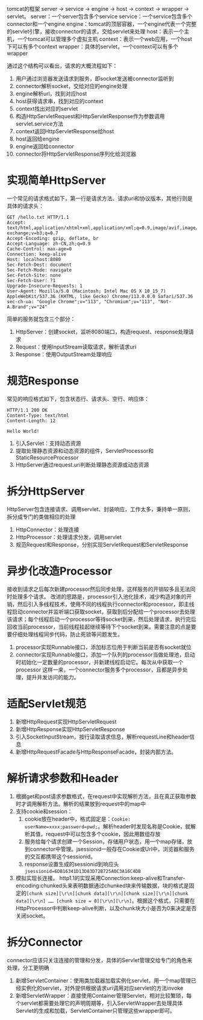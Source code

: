tomcat的框架
server -> service -> engine -> host -> context -> wrapper -> servlet。
server：一个server包含多个service
service：一个service包含多个connector和一个engine
engine：tomcat的顶层容器，一个engine代表一个完整的servlet引擎，接收connector的请求，交给servlet来处理
host：表示一个主机，一个tomcat可以管理多个虚拟主机
context：表示一个web应用，一个host下可以有多个context
wrapper：具体的servlet，一个context可以有多个wrapper

通过这个结构可以看出，请求的大概流程如下：
1. 用户通过浏览器发送请求到服务，即socket发送被connector监听到
2. connector解析socket，交给对应的engine处理
3. engine解析url，找到对应host 
4. host获得请求串，找到对应的context
5. context找出对应的servlet
6. 构造HttpServletRequest和HttpServletResponse作为参数调用servlet.service方法
7. context返回HttpServletResponse给host
8. host返回给engine
9. engine返回给connector
10. connector将HttpServletResponse序列化给浏览器

# 实现简单HttpServer
一个常见的请求格式如下，第一行是请求方法、请求uri和协议版本，其他行则是具体的请求头：
```http request
GET /hello.txt HTTP/1.1
Accept: text/html,application/xhtml+xml,application/xml;q=0.9,image/avif,image/webp,image/apng,*/*;q=0.8,application/signed-exchange;v=b3;q=0.7
Accept-Encoding: gzip, deflate, br
Accept-Language: zh-CN,zh;q=0.9
Cache-Control: max-age=0
Connection: keep-alive
Host: localhost:8080
Sec-Fetch-Dest: document
Sec-Fetch-Mode: navigate
Sec-Fetch-Site: none
Sec-Fetch-User: ?1
Upgrade-Insecure-Requests: 1
User-Agent: Mozilla/5.0 (Macintosh; Intel Mac OS X 10_15_7) AppleWebKit/537.36 (KHTML, like Gecko) Chrome/113.0.0.0 Safari/537.36
sec-ch-ua: "Google Chrome";v="113", "Chromium";v="113", "Not-A.Brand";v="24"
```
简单的服务就包含三个部分：
1. HttpServer：创建socket，监听8080端口，构造request、response处理请求
2. Request：使用InputStream读取请求，解析请求uri
3. Response：使用OutputStream处理响应
# 规范Response
常见的响应格式如下，包含状态行、请求头、空行、响应体：
```http request
HTTP/1.1 200 OK
Content-Type: text/html
Content-Length: 12

Hello World!
```
1. 引入Servlet：支持动态资源
2. 提取处理静态资源和动态资源的组件，ServletProcessor和StaticResourceProcessor
3. HttpServer通过request.uri判断处理静态资源或动态资源
# 拆分HttpServer
HttpServer包含连接请求、调用servlet、封装响应，工作太多，秉持单一原则，拆分成专门的类做相应的处理
1. HttpConnector：处理连接
2. HttpProcessor：处理请求分发，调用servlet
3. 规范Request和Response，分别实现ServletRequest和ServletResponse
# 异步化改造Processor
接收到请求之后每次新建processor然后同步处理，这样服务的开销较多且无法同时处理多个请求。
改进的思路是，processor引入池化技术，减少构造对象的开销，然后引入多线程技术，使用不同的线程执行connector和processor，即主线程启动connector并监听端口获取socket，获取到后分配给一个processor去处理该请求；每个线程启动一个processor等待socket到来，然后处理请求，执行完后回收当前processor，当前线程挂起继续等待下个socket到来。需要注意的点是要要仔细处理线程同步代码，防止死锁等问题发生。
1. processor实现Runnable接口，添加标志位用于判断当前是否有socket就位
2. connector实现Runnable接口，添加一个队列的processor当做处理池，启动时初始化一定数量的processor，并新建线程启动它。每次从中获取一个processor
这样一来，一个connector服务多个processor，且都是异步处理，提升并发访问的能力。
# 适配Servlet规范
1. 新增HttpRequest实现HttpServletRequest
2. 新增HttpResponse实现HttpServletResponse
3. 引入SocketInputStream，按行读取请求信息，解析requestLine和header信息
4. 新增HttpRequestFacade与HttpResponseFacade，封装内部方法。
# 解析请求参数和Header
1. 根据get和post请求参数格式，在request中实现解析方法，且在真正获取参数时才调用解析方法。解析的结果放到request中的map中
2. 支持cookie和session：
   1. cookie放在header中，格式固定是：```Cookie: userName=xxxx;password=pwd;```。解析header时发现名称是Cookie，就解析其值，request中可以包含多个cookie，因此用数组存放
   2. 服务给每个请求创建一个Session，存储用户状态，用一个map存储，放到connector中管理。jsessionid一般存在Cookie或Url中，浏览器和服务的交互都携带这个sessionid。
   3. response设置生成的sessionid到响应头```jsessionid=6DB16341D13D83D72B725A0C3A16C4DB```
3. 模拟实现长连接。
   http1.1的实现采用Connection:keep-alive和Transfer-encoding:chunked头来表明数据通过chunked块来传输数据，块的格式是固定的```[chunk size][\r\n][chunk data][\r\n][chunk size][\r\n][chunk data][\r\n] …… [chunk size = 0][\r\n][\r\n]```。根据这个格式，只需要在HttpProcessor中判断keep-alive判断，以及chunk块大小是否为0来决定是否关闭socket。
# 拆分Connector
connector应该只关注连接的管理和分发，具体的Servlet管理交给专门的角色来处理，分工更明确
1. 新增ServletContainer：使用类加载器加载实例化servlet，用一个map管理已经实例化的servlet，对外提供根据请求uri调用对应servlet的方法invoke
2. 新增ServletWrapper：直接使用Container管理Servlet，相对比较繁琐，每个servlet都需要处理它的声明周期等，引入ServletWrapper去处理具体Servlet的生成和加载，ServletContainer只管理这些wrapper即可。






















